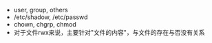
- user, group, others
- /etc/shadow, /etc/passwd
- chown, chgrp, chmod
- 对于文件rwx来说，主要针对"文件的内容"，与文件的存在与否没有关系


